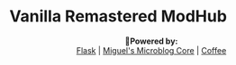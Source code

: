 # Vanilla Remastered ModHub

<p align="center">
  <b>🚀Powered by:</b><br>
  <a href="https://flask.palletsprojects.com/en/1.1.x/">Flask</a> |
  <a href="https://blog.miguelgrinberg.com/post/the-flask-mega-tutorial-part-i-hello-world">Miguel's Microblog Core</a> |
  <a href="">Coffee</a>
</p>
